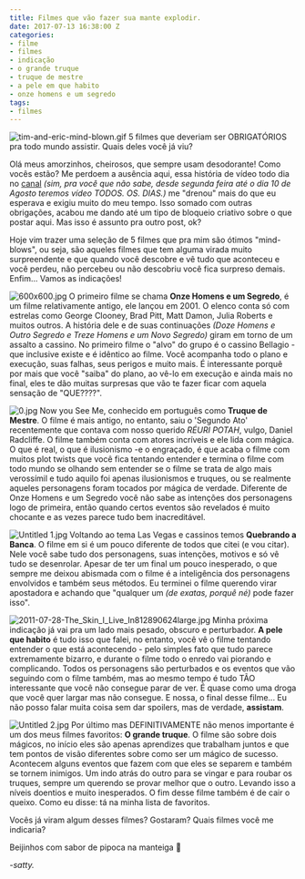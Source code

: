 ```yaml
---
title: Filmes que vão fazer sua mante explodir.
date: 2017-07-13 16:38:00 Z
categories:
- filme
- filmes
- indicação
- o grande truque
- truque de mestre
- a pele em que habito
- onze homens e um segredo
tags:
- filmes
---
```


![tim-and-eric-mind-blown.gif](/uploads/tim-and-eric-mind-blown.gif)
5 filmes que deveriam ser OBRIGATÓRIOS pra todo mundo assistir. Quais deles você já viu?

Olá meus amorzinhos, cheirosos, que sempre usam desodorante! Como vocês estão? Me perdoem a ausência aqui, essa história de vídeo todo dia no [canal](http://youtube.com/PenseGeek) *(sim, pra você que não sabe, desde segunda feira até o dia 10 de Agosto teremos vídeo TODOS. OS. DIAS.)* me "drenou" mais do que eu esperava e exigiu muito do meu tempo. Isso somado com outras obrigações, acabou me dando até um tipo de bloqueio criativo sobre o que postar aqui. Mas isso é assunto pra outro post, ok?

Hoje vim trazer uma seleção de 5 filmes que pra mim são ótimos "mind-blows", ou seja, são aqueles filmes que tem alguma virada muito surpreendente e que quando você descobre e vê tudo que aconteceu e você perdeu, não percebeu ou não descobriu você fica surpreso demais. Enfim... Vamos as indicações!

![600x600.jpg](/uploads/600x600.jpg)
O primeiro filme se chama **Onze Homens e um Segredo**, é um filme relativamente antigo, ele lançou em 2001. O elenco conta só com estrelas como George Clooney, Brad Pitt, Matt Damon, Julia Roberts e muitos outros. A história dele e de suas continuações *(Doze Homens e Outro Segredo e Treze Homens e um Novo Segredo)* giram em torno de um assalto a cassino. No primeiro filme o "alvo" do grupo é o cassino Bellagio - que inclusive existe e é idêntico ao filme. Você acompanha todo o plano e execução, suas falhas, seus perigos e muito mais. É interessante porquê por mais que você "saiba" do plano, ao vê-lo em execução e ainda mais no final, eles te dão muitas surpresas que vão te fazer ficar com aquela sensação de "QUE????".

![0.jpg](/uploads/0.jpg)
Now you See Me, conhecido em português como **Truque de Mestre**. O filme é mais antigo, no entanto, saiu o 'Segundo Ato' recentemente que contava com nosso querido *RÉURI POTAH*, vulgo, Daniel Radcliffe. O filme também conta com atores incríveis e ele lida com mágica. O que é real, o que é ilusionismo -e o engraçado, é que acaba o filme com muitos plot twists que você fica tentando entender e termina o filme com todo mundo se olhando sem entender se o filme se trata de algo mais verossímil e tudo aquilo foi apenas ilusionismos e truques, ou se realmente aqueles personagens foram tocados por mágica de verdade. Diferente de Onze Homens e um Segredo você não sabe as intenções dos personagens logo de primeira, então quando certos eventos são revelados é muito chocante e as vezes parece tudo bem inacreditável.

![Untitled 1.jpg](/uploads/Untitled%201.jpg)
Voltando ao tema Las Vegas e cassinos temos **Quebrando a Banca**. O filme em si é um pouco diferente de todos que citei (e vou citar). Nele você sabe tudo dos personagens, suas intenções, motivos e só vê tudo se desenrolar. Apesar de ter um final um pouco inesperado, o que sempre me deixou abismada com o filme é a inteligência dos personagens envolvidos e também seus métodos. Eu terminei o filme querendo virar apostadora e achando que "qualquer um *(de exatas, porquê né)* pode fazer isso".

![2011-07-28-The_Skin_I_Live_In812890624large.jpg](/uploads/2011-07-28-The_Skin_I_Live_In812890624large.jpg)
Minha próxima indicação já vai pra um lado mais pesado, obscuro e perturbador. **A pele que habito** é tudo isso que falei, no entanto, você vê o filme tentando entender o que está acontecendo - pelo simples fato que tudo parece extremamente bizarro, e durante o filme todo o enredo vai piorando e complicando. Todos os personagens são perturbados e os eventos que vão seguindo com o filme também, mas ao mesmo tempo é tudo TÃO interessante que você não consegue parar de ver. É quase como uma droga que você quer largar mas não consegue. E nossa, o final desse filme... Eu não posso falar muita coisa sem dar spoilers, mas de verdade, **assistam**.

![Untitled 2.jpg](/uploads/Untitled%202.jpg)
Por último mas DEFINITIVAMENTE não menos importante é um dos meus filmes favoritos: **O grande truque**. O filme são sobre dois mágicos, no início eles são apenas aprendizes que trabalham juntos e que tem pontos de visão diferentes sobre como ser um mágico de sucesso. Acontecem alguns eventos que fazem com que eles se separem e também se tornem inimigos. Um indo atrás do outro para se vingar e para roubar os truques, sempre um querendo se provar melhor que o outro. Levando isso a níveis doentios e muito inesperados. O fim desse filme também é de cair o queixo. Como eu disse: tá na minha lista de favoritos.

Vocês já viram algum desses filmes? Gostaram? Quais filmes você me indicaria?

Beijinhos com sabor de pipoca na manteiga 💋

*-satty.* 


